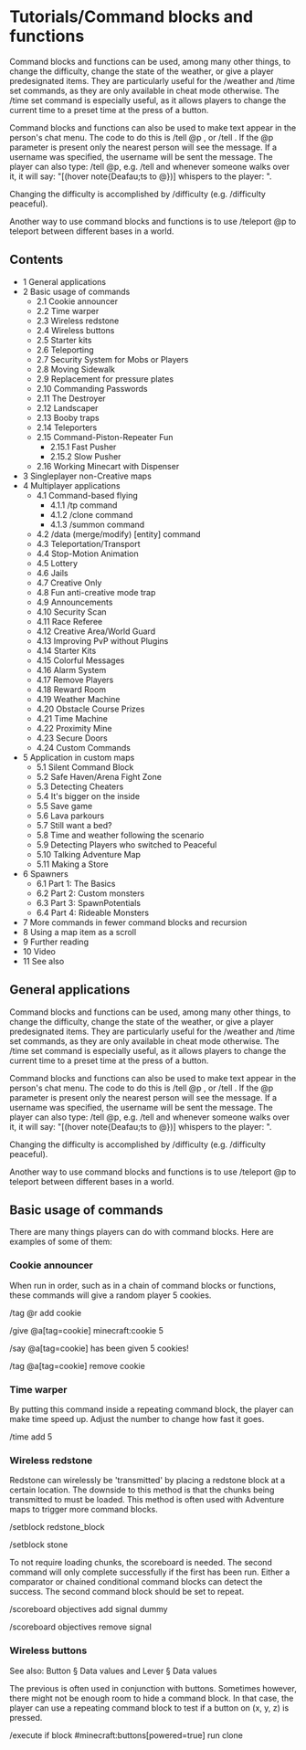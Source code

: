 # Tutorials/Command blocks and functions
Command blocks and functions can be used, among many other things, to change the difficulty, change the state of the weather, or give a player predesignated items. They are particularly useful for the /weather and /time set commands, as they are only available in cheat mode otherwise. The /time set command is especially useful, as it allows players to change the current time to a preset time at the press of a button.

Command blocks and functions can also be used to make text appear in the person's chat menu. The code to do this is /tell @p <message>, or /tell <username> <message>. If the @p parameter is present only the nearest person will see the message. If a username was specified, the username will be sent the message. The player can also type: /tell <your username> @p, e.g. /tell <username> and whenever someone walks over it, it will say: "[(hover note{Deafau;ts to @})] whispers to the player: <username>".

Changing the difficulty is accomplished by /difficulty <name of the difficulty> (e.g. /difficulty peaceful).

Another way to use command blocks and functions is to use /teleport @p <coordinates> to teleport between different bases in a world.

## Contents
- 1 General applications
- 2 Basic usage of commands
	- 2.1 Cookie announcer
	- 2.2 Time warper
	- 2.3 Wireless redstone
	- 2.4 Wireless buttons
	- 2.5 Starter kits
	- 2.6 Teleporting
	- 2.7 Security System for Mobs or Players
	- 2.8 Moving Sidewalk
	- 2.9 Replacement for pressure plates
	- 2.10 Commanding Passwords
	- 2.11 The Destroyer
	- 2.12 Landscaper
	- 2.13 Booby traps
	- 2.14 Teleporters
	- 2.15 Command-Piston-Repeater Fun
		- 2.15.1 Fast Pusher
		- 2.15.2 Slow Pusher
	- 2.16 Working Minecart with Dispenser
- 3 Singleplayer non-Creative maps
- 4 Multiplayer applications
	- 4.1 Command-based flying
		- 4.1.1 /tp command
		- 4.1.2 /clone command
		- 4.1.3 /summon command
	- 4.2 /data (merge/modify) [entity] command
	- 4.3 Teleportation/Transport
	- 4.4 Stop-Motion Animation
	- 4.5 Lottery
	- 4.6 Jails
	- 4.7 Creative Only
	- 4.8 Fun anti-creative mode trap
	- 4.9 Announcements
	- 4.10 Security Scan
	- 4.11 Race Referee
	- 4.12 Creative Area/World Guard
	- 4.13 Improving PvP without Plugins
	- 4.14 Starter Kits
	- 4.15 Colorful Messages
	- 4.16 Alarm System
	- 4.17 Remove Players
	- 4.18 Reward Room
	- 4.19 Weather Machine
	- 4.20 Obstacle Course Prizes
	- 4.21 Time Machine
	- 4.22 Proximity Mine
	- 4.23 Secure Doors
	- 4.24 Custom Commands
- 5 Application in custom maps
	- 5.1 Silent Command Block
	- 5.2 Safe Haven/Arena Fight Zone
	- 5.3 Detecting Cheaters
	- 5.4 It's bigger on the inside
	- 5.5 Save game
	- 5.6 Lava parkours
	- 5.7 Still want a bed?
	- 5.8 Time and weather following the scenario
	- 5.9 Detecting Players who switched to Peaceful
	- 5.10 Talking Adventure Map
	- 5.11 Making a Store
- 6 Spawners
	- 6.1 Part 1: The Basics
	- 6.2 Part 2: Custom monsters
	- 6.3 Part 3: SpawnPotentials
	- 6.4 Part 4: Rideable Monsters
- 7 More commands in fewer command blocks and recursion
- 8 Using a map item as a scroll
- 9 Further reading
- 10 Video
- 11 See also

## General applications
Command blocks and functions can be used, among many other things, to change the difficulty, change the state of the weather, or give a player predesignated items. They are particularly useful for the /weather and /time set commands, as they are only available in cheat mode otherwise. The /time set command is especially useful, as it allows players to change the current time to a preset time at the press of a button.

Command blocks and functions can also be used to make text appear in the person's chat menu. The code to do this is /tell @p <message>, or /tell <username> <message>. If the @p parameter is present only the nearest person will see the message. If a username was specified, the username will be sent the message. The player can also type: /tell <your username> @p, e.g. /tell <username> and whenever someone walks over it, it will say: "[(hover note{Deafau;ts to @})] whispers to the player: <username>".

Changing the difficulty is accomplished by /difficulty <name of the difficulty> (e.g. /difficulty peaceful).

Another way to use command blocks and functions is to use /teleport @p <coordinates> to teleport between different bases in a world.

## Basic usage of commands
There are many things players can do with command blocks. Here are examples of some of them:

### Cookie announcer
When run in order, such as in a chain of command blocks or functions, these commands will give a random player 5 cookies.

/tag @r add cookie

/give @a[tag=cookie] minecraft:cookie 5

/say @a[tag=cookie] has been given 5 cookies!

/tag @a[tag=cookie] remove cookie

### Time warper
By putting this command inside a repeating command block, the player can make time speed up. Adjust the number to change how fast it goes.

/time add 5

### Wireless redstone
Redstone can wirelessly be 'transmitted' by placing a redstone block at a certain location. The downside to this method is that the chunks being transmitted to must be loaded. This method is often used with Adventure maps to trigger more command blocks.

/setblock <x> <y> <z> redstone_block

/setblock <x> <y> <z> stone

To not require loading chunks, the scoreboard is needed. The second command will only complete successfully if the first has been run. Either a comparator or chained conditional command blocks can detect the success. The second command block should be set to repeat.

/scoreboard objectives add signal dummy

/scoreboard objectives remove signal

### Wireless buttons
See also: Button § Data values and Lever § Data values

The previous is often used in conjunction with buttons. Sometimes however, there might not be enough room to hide a command block. In that case, the player can use a repeating command block to test if a button on (x, y, z) is pressed.

/execute if block <x1> <y1> <z1> #minecraft:buttons[powered=true] run clone <x1> <y1> <z1> <x2> <y2> <z2> <x3> <y3> <z3>

